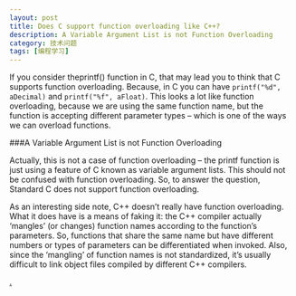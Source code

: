 ```yaml
---
layout: post
title: Does C support function overloading like C++?
description: A Variable Argument List is not Function Overloading
category: 技术问题
tags: [编程学习]
---
```


If you consider theprintf() function in C, that may lead you to think that C supports function overloading. Because, in C you can have `printf("%d", aDecimal)` and `printf("%f", aFloat)`. This looks a lot like function overloading, because we are using the same function name, but the function is accepting different parameter types – which is one of the ways we can overload functions.


###A Variable Argument List is not Function Overloading

Actually, this is not a case of function overloading – the printf function is just using a feature of C known as variable argument lists. This should not be confused with function overloading. So, to answer the question, Standard C does not support function overloading.


As an interesting side note, C++ doesn’t really have function overloading. What it does have is a means of faking it: the C++ compiler actually ‘mangles’ (or changes) function names according to the function’s parameters. So, functions that share the same name but have different numbers or types of parameters can be differentiated when invoked. Also, since the ‘mangling’ of function names is not standardized, it’s usually difficult to link object files compiled by different C++ compilers.
 

 [.](http://www.programmerinterview.com/index.php/c-cplusplus/function-overloading/)
